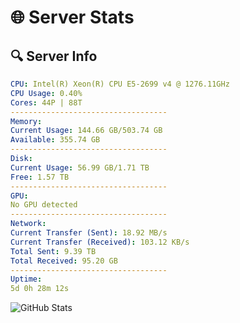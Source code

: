 # 🌐 Server Stats
## 🔍 Server Info
```yaml
CPU: Intel(R) Xeon(R) CPU E5-2699 v4 @ 1276.11GHz
CPU Usage: 0.40%
Cores: 44P | 88T
-----------------------------------
Memory:
Current Usage: 144.66 GB/503.74 GB
Available: 355.74 GB
-----------------------------------
Disk:
Current Usage: 56.99 GB/1.71 TB
Free: 1.57 TB
-----------------------------------
GPU:
No GPU detected
-----------------------------------
Network:
Current Transfer (Sent): 18.92 MB/s
Current Transfer (Received): 103.12 KB/s
Total Sent: 9.39 TB
Total Received: 95.20 GB
-----------------------------------
Uptime:
5d 0h 28m 12s
```
![GitHub Stats](https://img.shields.io/badge/Updated-2025-03-12_21:51:01-blue)